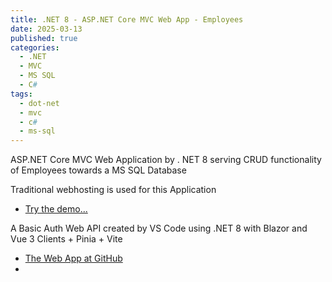 ```yaml
---
title: .NET 8 - ASP.NET Core MVC Web App - Employees 
date: 2025-03-13
published: true
categories:
  - .NET
  - MVC
  - MS SQL
  - C#
tags:
  - dot-net
  - mvc
  - c#
  - ms-sql
---
```



ASP.NET Core MVC Web Application by . NET 8 serving CRUD functionality of Employees towards a MS SQL Database

Traditional webhosting is used for this Application

<ul>
<li>
<a href="https://dotnet.mvc.employee.persteenolsen.com/" target="_blank" title="ASP.NET Core MVC Web App">Try the demo...</a>
</li>

</ul>

<p>A Basic Auth Web API created by VS Code using .NET 8 with Blazor and Vue 3 Clients + Pinia + Vite</p>

<ul>
<li>
<a href="https://github.com/persteenolsen/dotnet-8-mvc-employee-crud" target="_blank">The Web App at GitHub</a>
</li>
<li>

</ul>

